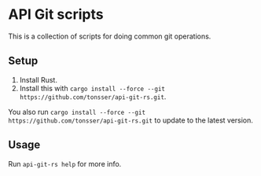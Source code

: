 # API Git scripts

This is a collection of scripts for doing common git operations.

## Setup

1. Install Rust.
2. Install this with `cargo install --force --git https://github.com/tonsser/api-git-rs.git`.

You also run `cargo install --force --git https://github.com/tonsser/api-git-rs.git` to update to the latest version.

## Usage

Run `api-git-rs help` for more info.
